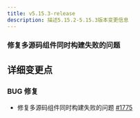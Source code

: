 ```yaml
---
title: v5.15.3-release
description: 描述5.15.2-5.15.3版本变更信息
---
```


### 修复多源码组件同时构建失败的问题

## 详细变更点

### BUG 修复

- 修复多源码组件同时构建失败的问题 [#1775](https://github.com/goodrain/rainbond/issues/1775)

